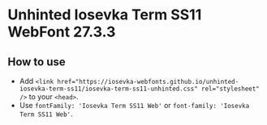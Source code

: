 # Unhinted Iosevka Term SS11 WebFont 27.3.3

## How to use

- Add `<link href="https://iosevka-webfonts.github.io/unhinted-iosevka-term-ss11/iosevka-term-ss11-unhinted.css" rel="stylesheet" />` to your `<head>`.
- Use `fontFamily: 'Iosevka Term SS11 Web'` or `font-family: 'Iosevka Term SS11 Web'`.

